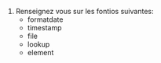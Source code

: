 1. Renseignez vous sur les fontios suivantes:
   - formatdate
   - timestamp
   - file
   - lookup
   - element
